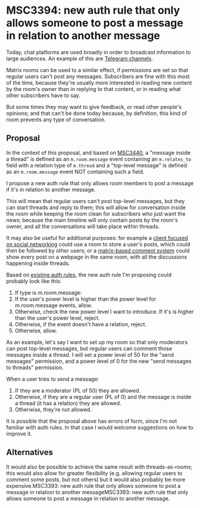 # MSC3394: new auth rule that only allows someone to post a message in relation to another message

Today, chat platforms are used broadly in order to broadcast information to large audiences.
An example of this are [Telegram channels](https://telegram.org/tour/channels/).

Matrix rooms can be used to a similar effect, if permissions are set so that regular
users can't post any messages. Subscribers are fine with this most of the time, because
they're usually more interested in reading new content by the room's owner than in
replying to that content, or in reading what other subscribers have to say.

But some times they may want to give feedback, or read other people's opinions; and that
can't be done today because, by definition, this kind of room prevents any type of conversation.

## Proposal

In the context of this proposal, and based on [MSC3440](https://github.com/matrix-org/matrix-doc/pull/3440),
a "message inside a thread" is defined as an `m.room.message` event containing an `m.relates_to` field
with a relation type of `m.thread` and a "top-level message" is defined as an `m.room.message` event
NOT containing such a field.

I propose a new auth rule that only allows room members to post a message if it's
in relation to another message.

This will mean that regular users can't post top-level messages, but they can start threads
and reply to them; this will allow for conversation inside the room while keeping the room
clean for subscribers who just want the news; because the main timeline will only contain
posts by the room's owner, and all the conversations will take place within threads.

It may also be useful for additional purposes: for example a [client focused on social networking](https://matrix.org/blog/2020/12/18/introducing-cerulean) could use a room
to store a user's posts, which could then be followed by other users; or a [matrix-based comment system](https://cactus.chat/) could show
every post on a webpage in the same room, with all the discussions happening inside threads.

Based on [existing auth rules](https://spec.matrix.org/latest/rooms/v7/#authorization-rules), the new auth rule I'm proposing
could probably look like this:

1. If type is m.room.message:
  1. If the user's power level is higher than the power level for m.room.message events, allow.
  2. Otherwise, check the new power level I want to introduce. If it's is higher than the user's power level, reject.
  3. Otherwise, if the event doesn't have a relation, reject.
  4. Otherwise, allow.

As an example, let's say I want to set up my room so that only moderators can post top-level messages,
but regular users can comment those messages inside a thread. I will set a power level of 50 for the
"send messages" permission, and a power level of 0 for the new "send messages to threads" permission.

When a user tries to send a message:

1. If they are a moderator (PL of 50) they are allowed.
2. Otherwise, if they are a regular user (PL of 0) and the message is inside a thread (it has a relation) they are allowed.
3. Otherwise, they're not allowed.

It is possible that the proposal above has errors of form, since I'm not familiar with auth rules. In that
case I would welcome suggestions on how to improve it.

## Alternatives

It would also be possible to achieve the same result with threads-as-rooms; this would
also allow for greater flexibility (e.g. allowing regular users to comment some posts,
but not others) but it would also probably be more expensive.MSC3393: new auth rule that
only allows someone to post a message in relation to another messageMSC3393: new auth rule
that only allows someone to post a message in relation to another message.
